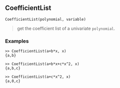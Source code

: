 ## CoefficientList

```
CoefficientList(polynomial, variable)
```

> get the coefficient list of a univariate `polynomial`.
 
### Examples

```
>> CoefficientList(a+b*x, x)
{a,b}

>> CoefficientList(a+b*x+c*x^2, x)
{a,b,c}

>> CoefficientList(a+c*x^2, x)
{a,0,c}
```